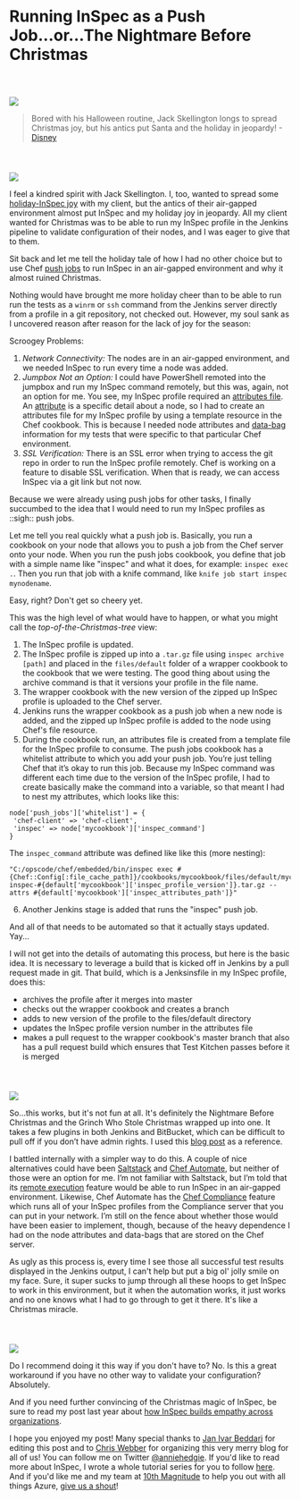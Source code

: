 # Running InSpec as a Push Job...or...The Nightmare Before Christmas

<img src='https://github.com/anniehedgpeth/anniehedgpeth.github.io/blob/master/assets/images/sys-advent-title.jpg?raw=true' style='display: block; margin-left: auto; margin-right: auto; padding-top: 40px' />

> Bored with his Halloween routine, Jack Skellington longs to spread Christmas joy, but his antics put Santa and the holiday in jeopardy! - [Disney](http://movies.disney.com/the-nightmare-before-christmas)

<img src='https://media.giphy.com/media/4rKzbIk2U8dnW/giphy.gif' style='display: block; margin-left: auto; margin-right: auto; padding-top: 40px' />

I feel a kindred spirit with Jack Skellington. I, too, wanted to spread some [holiday-InSpec joy](http://sysadvent.blogspot.com/2016/12/day-3-building-empathy-devopsec-story.html) with my client, but the antics of their air-gapped environment almost put InSpec and my holiday joy in jeopardy. All my client wanted for Christmas was to be able to run my InSpec profile in the Jenkins pipeline to validate configuration of their nodes, and I was eager to give that to them.

Sit back and let me tell the holiday tale of how I had no other choice but to use Chef [push jobs](http://sysadvent.blogspot.com/2013/12/day-9-getting-pushy-with-chef.html) to run InSpec in an air-gapped environment and why it almost ruined Christmas.

Nothing would have brought me more holiday cheer than to be able to run run the tests as a `winrm` or `ssh` command from the Jenkins server directly from a profile in a git repository, not checked out. However, my soul sank as I uncovered reason after reason for the lack of joy for the season:

Scroogey Problems:
1) _Network Connectivity:_ The nodes are in an air-gapped environment, and we needed InSpec to run every time a node was added.
2) _Jumpbox Not an Option:_ I could have PowerShell remoted into the jumpbox and run my InSpec command remotely, but this was, again, not an option for me. You see, my InSpec profile required an [attributes file](http://www.anniehedgie.com/inspec-basics-10). An [attribute](https://docs.chef.io/attributes.html) is a specific detail about a node, so I had to create an attributes file for my InSpec profile by using a template resource in the Chef cookbook. This is because I needed node attributes and [data-bag](https://docs.chef.io/data_bags.html) information for my tests that were specific to that particular Chef environment.
3) _SSL Verification:_ There is an SSL error when trying to access the git repo in order to run the InSpec profile remotely. Chef is working on a feature to disable SSL verification. When that is ready, we can access InSpec via a git link but not now.

Because we were already using push jobs for other tasks, I finally succumbed to the idea that I would need to run my InSpec profiles as ::sigh:: push jobs.

Let me tell you real quickly what a push job is. Basically, you run a cookbook on your node that allows you to push a job from the Chef server onto your node. When you run the push jobs cookbook, you define that job with a simple name like "inspec" and what it does, for example: `inspec exec .`. Then you run that job with a knife command, like `knife job start inspec mynodename`.

Easy, right? Don't get so cheery yet.

This was the high level of what would have to happen, or what you might call the _top-of-the-Christmas-tree_ view:
1) The InSpec profile is updated.
2) The InSpec profile is zipped up into a `.tar.gz` file using `inspec archive [path]` and placed in the `files/default` folder of a wrapper cookbook to the cookbook that we were testing. The good thing about using the archive command is that it versions your profile in the file name.
3) The wrapper cookbook with the new version of the zipped up InSpec profile is uploaded to the Chef server.
4) Jenkins runs the wrapper cookbook as a push job when a new node is added, and the zipped up InSpec profile is added to the node using Chef's file resource.
5) During the cookbook run, an attributes file is created from a template file for the InSpec profile to consume. The push jobs cookbook has a whitelist attribute to which you add your push job. You’re just telling Chef that it’s okay to run this job. Because my InSpec command was different each time due to the version of the InSpec profile, I had to create basically make the command into a variable, so that meant I had to nest my attributes, which looks like this:
```
node['push_jobs']['whitelist'] = {
 'chef-client' => 'chef-client',
 'inspec' => node['mycookbook']['inspec_command']
}
```
The `inspec_command` attribute was defined like like this (more nesting):
```
"C:/opscode/chef/embedded/bin/inspec exec #{Chef::Config[:file_cache_path]}/cookbooks/mycookbook/files/default/mycookbook-inspec-#{default['mycookbook']['inspec_profile_version']}.tar.gz --attrs #{default['mycookbook']['inspec_attributes_path']}"
```
6) Another Jenkins stage is added that runs the "inspec" push job.

And all of that needs to be automated so that it actually stays updated. Yay...

I will not get into the details of automating this process, but here is the basic idea. It is necessary to leverage a build that is kicked off in Jenkins by a pull request made in git. That build, which is a Jenksinsfile in my InSpec profile, does this:
- archives the profile after it merges into master
- checks out the wrapper cookbook and creates a branch
- adds to new version of the profile to the files/default directory
- updates the InSpec profile version number in the attributes file
- makes a pull request to the wrapper cookbook's master branch that also has a pull request build which ensures that Test Kitchen passes before it is merged

<img src='https://media.giphy.com/media/XwRP4JkXOsPII/giphy.gif' style='display: block; margin-left: auto; margin-right: auto; padding-top: 40px' />

So...this works, but it's not fun at all. It's definitely the Nightmare Before Christmas and the Grinch Who Stole Christmas wrapped up into one. It takes a few plugins in both Jenkins and BitBucket, which can be difficult to pull off if you don’t have admin rights. I used this [blog post](http://hedge-ops.com/cookbook-pipeline-with-jenkinsfile/) as a reference. 

I battled internally with a simpler way to do this. A couple of nice alternatives could have been [Saltstack](https://saltstack.com/) and [Chef Automate](https://docs.chef.io/chef_automate.html), but neither of those were an option for me. I’m not familiar with Saltstack, but I’m told that its [remote execution](https://saltstack.com/remote-execution/) feature would be able to run InSpec in an air-gapped environment. Likewise, Chef Automate has the [Chef Compliance](https://www.chef.io/automate/#automate-compliance) feature which runs all of your InSpec profiles from the Compliance server that you can put in your network. I’m still on the fence about whether those would have been easier to implement, though, because of the heavy dependence I had on the node attributes and data-bags that are stored on the Chef server.

As ugly as this process is, every time I see those all successful test results displayed in the Jenkins output, I can't help but put a big ol' jolly smile on my face. Sure, it super sucks to jump through all these hoops to get InSpec to work in this environment, but it when the automation works, it just works and no one knows what I had to go through to get it there. It's like a Christmas miracle.

<img src='https://media.giphy.com/media/gslUJA7JocSkg/giphy.gif' style='display: block; margin-left: auto; margin-right: auto; padding-top: 40px' />

Do I recommend doing it this way if you don't have to? No. Is this a great workaround if you have no other way to validate your configuration? Absolutely.

And if you need further convincing of the Christmas magic of InSpec, be sure to read my post last year about [how InSpec builds empathy across organizations](http://sysadvent.blogspot.com/2016/12/day-3-building-empathy-devopsec-story.html).

I hope you enjoyed my post! Many special thanks to [Jan Ivar Beddari](https://twitter.com/beddari) for editing this post and to [Chris Webber](https://twitter.com/cwebber) for organizing this very merry blog for all of us! You can follow me on Twitter [@anniehedgie](https://twitter.com/anniehedgie). If you'd like to read more about InSpec, I wrote a whole tutorial series for you to follow [here](http://www.anniehedgie.com/inspec/). And if you'd like me and my team at [10th Magnitude](https://www.10thmagnitude.com/contact/) to help you out with all things Azure, [give us a shout](https://www.10thmagnitude.com/contact/)!